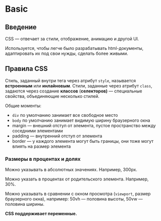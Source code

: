 # Basic

## Введение

CSS — отвечает за стили, отображение, анимацию и другой UI.

Используется, чтобы легче было разрабатывать html-документы, адаптировать их под свои нужды, сделать более живыми.

## Правила CSS

Стиль, заданный внутри тега через атрибут `style`, называется **встроенным** или **инлайновым**. Стили, заданные через атрибут `class`, задаются через создание **классов** (**селекторов)** — специальные свойства, объединяющие несколько стилей.

Общие моменты:

* `div` по умолчанию занимает все свободное место
* `body` по умолчанию занимает видимую ширину браузерного окна
* margin — внешний отступ от элемента, пустое пространство между соседними элементами
* padding — внутренний отступ от элемента
* border — у каждого элемента могут быть границы, они тоже могут влиять на размер элемента

### Размеры в процентах и долях

Можно указывать в абсолютных значениях. Например, 300px.

Можно указать в процентах от родительского элемента. Например, 30%.

Можно указывать в сравнении с окном просмотра (`viewport`, размер браузерного окна), например: 50vh — половина высоты, 50vw — половина ширины.

**CSS поддерживает переменные.**
